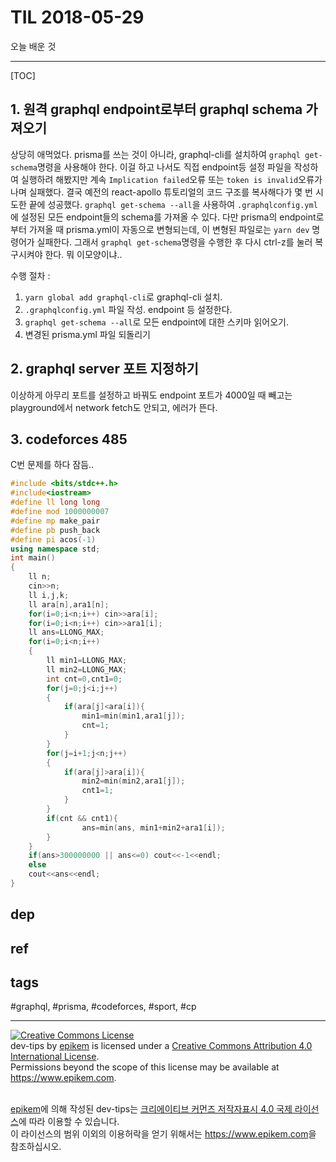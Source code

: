 # TIL 2018-05-29

오늘 배운 것

--------------------------

[TOC]

## 1. 원격 graphql endpoint로부터 graphql schema 가져오기

상당히 애먹었다. prisma를 쓰는 것이 아니라, graphql-cli를 설치하여 `graphql get-schema`명령을 사용해야 한다. 이걸 하고 나서도 직접 endpoint등 설정 파일을 작성하여 실행하려 해봤지만 계속 `Implication failed`오류 또는 `token is invalid`오류가 나며 실패했다. 결국 예전의 react-apollo 튜토리얼의 코드 구조를 복사해다가 몇 번 시도한 끝에 성공했다. `graphql get-schema --all`을 사용하여 `.graphqlconfig.yml`에 설정된 모든 endpoint들의 schema를 가져올 수 있다. 다만 prisma의 endpoint로부터 가져올 때 prisma.yml이 자동으로 변형되는데, 이 변형된 파일로는 `yarn dev` 명령어가 실패한다. 그래서 `graphql get-schema`명령을 수행한 후 다시 ctrl-z를 눌러 복구시켜야 한다.
뭐 이모양이냐..

수행 절차 :
1. `yarn global add graphql-cli`로 graphql-cli 설치.
2. `.graphqlconfig.yml` 파일 작성. endpoint 등 설정한다.
3. `graphql get-schema --all`로 모든 endpoint에 대한 스키마 읽어오기.
4. 변경된 prisma.yml 파일 되돌리기



## 2. graphql server 포트 지정하기

이상하게 아무리 포트를 설정하고 바꿔도 endpoint 포트가 4000일 때 빼고는 playground에서 network fetch도 안되고, 에러가 뜬다. 

## 3. codeforces 485

C번 문제를 하다 잠듬..

```cpp
#include <bits/stdc++.h>
#include<iostream>
#define ll long long
#define mod 1000000007
#define mp make_pair
#define pb push_back
#define pi acos(-1)
using namespace std;
int main()
{
    ll n;
    cin>>n;
    ll i,j,k;
    ll ara[n],ara1[n];
    for(i=0;i<n;i++) cin>>ara[i];
    for(i=0;i<n;i++) cin>>ara1[i];
    ll ans=LLONG_MAX;
    for(i=0;i<n;i++)
    {
        ll min1=LLONG_MAX;
        ll min2=LLONG_MAX;
        int cnt=0,cnt1=0;
        for(j=0;j<i;j++)
        {
            if(ara[j]<ara[i]){
                min1=min(min1,ara1[j]);
                cnt=1;
            }
        }
        for(j=i+1;j<n;j++)
        {
            if(ara[j]>ara[i]){
                min2=min(min2,ara1[j]);
                cnt1=1;
            }
        }
        if(cnt && cnt1){
                ans=min(ans, min1+min2+ara1[i]);
        }
    }
    if(ans>300000000 || ans<=0) cout<<-1<<endl;
    else
    cout<<ans<<endl;
}
```

## dep

## ref

## tags
  #graphql, #prisma, #codeforces, #sport, #cp



--------------------------


<!-- license start -->

<a rel="license" href="http://creativecommons.org/licenses/by/4.0/"><img alt="Creative Commons License" style="border-width:0" src="https://i.creativecommons.org/l/by/4.0/88x31.png" /></a>
<br /><span xmlns:dct="http://purl.org/dc/terms/" property="dct:title">dev-tips</span> by <a xmlns:cc="http://creativecommons.org/ns#" href="https://www.github.com/epikem/dev-tips" property="cc:attributionName" rel="cc:attributionURL">epikem</a> is licensed under a <a rel="license" href="http://creativecommons.org/licenses/by/4.0/">Creative Commons Attribution 4.0 International License</a>.<br />Permissions beyond the scope of this license may be available at <a xmlns:cc="http://creativecommons.org/ns#" href="https://www.epikem.com" rel="cc:morePermissions">https://www.epikem.com</a>.

<br /><a xmlns:cc="http://creativecommons.org/ns#" href="https://www.github.com/epikem/dev-tips" property="cc:attributionName" rel="cc:attributionURL">epikem</a>에 의해 작성된 <span xmlns:dct="http://purl.org/dc/terms/" property="dct:title">dev-tips</span>는 <a rel="license" href="http://creativecommons.org/licenses/by/4.0/">크리에이티브 커먼즈 저작자표시 4.0 국제 라이선스</a>에 따라 이용할 수 있습니다.<br />이 라이선스의 범위 이외의 이용허락을 얻기 위해서는 <a xmlns:cc="http://creativecommons.org/ns#" href="https://www.epikem.com" rel="cc:morePermissions">https://www.epikem.com</a>을 참조하십시오.

<!-- license end -->